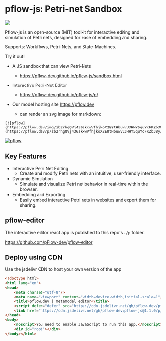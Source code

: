 # pflow-js: Petri-net Sandbox

[![](https://data.jsdelivr.com/v1/package/gh/pflow-dev/pflow-js/badge)](https://www.jsdelivr.com/package/gh/pflow-dev/pflow-js)

Pflow-js is an open-source (MIT) toolkit for
interactive editing and simulation of Petri nets,
designed for ease of embedding and sharing.

Supports: Workflows, Petri-Nets, and State-Machines.

Try it out!

- A JS sandbox that can view Petri-Nets
  - https://pflow-dev.github.io/pflow-js/sandbox.html

- Interactive Petri-Net Editor
  - https://pflow-dev.github.io/pflow-js/p/

- Our model hosting site https://pflow.dev 
  - can render an svg image for markdown:

```
[![pflow](https://pflow.dev/img/zb2rhgQVj436skxwVfhjkoX2E8tHbuwvU3HHY5quYcFKZb38y.svg)](https://pflow.dev/p/zb2rhgQVj436skxwVfhjkoX2E8tHbuwvU3HHY5quYcFKZb38y/)
```


[![pflow](https://pflow.dev/img/zb2rhgQVj436skxwVfhjkoX2E8tHbuwvU3HHY5quYcFKZb38y.svg)](https://pflow.dev/p/zb2rhgQVj436skxwVfhjkoX2E8tHbuwvU3HHY5quYcFKZb38y/)

Key Features
------------
- Interactive Petri Net Editing
  - Create and modify Petri nets with an intuitive, user-friendly interface.
- Dynamic Simulation
  - Simulate and visualize Petri net behavior in real-time within the browser.
- Embedding and Exporting
  - Easily embed interactive Petri nets in websites and export them for sharing.

## pflow-editor

The interactive editor react app is published to this repo's `./p` folder.

 https://github.com/pFlow-dev/pflow-editor

 ## Deploy using CDN

Use the jsdelivr CDN to host your own version of the app

```html
<!doctype html>
<html lang="en">
<head>
    <meta charset="utf-8"/>
    <meta name="viewport" content="width=device-width,initial-scale=1"/>
    <title>pflow.dev | metamodel editor</title>
    <script defer="defer" src="https://cdn.jsdelivr.net/gh/pflow-dev/pflow-js@1.1.0/p/static/js/main.4602f11c.js"> </script>
    <link href="https://cdn.jsdelivr.net/gh/pflow-dev/pflow-js@1.1.0/p/static/js/main.4602f11c.js" rel="stylesheet">
</head>
<body>
    <noscript>You need to enable JavaScript to run this app.</noscript>
    <div id="root"></div>
</body></html>
```
